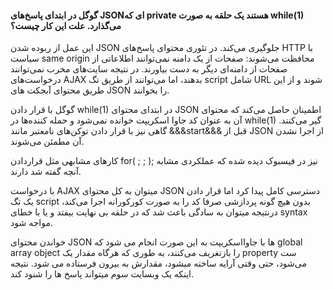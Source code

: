 <!DOCTYPE html>
<html lang="en">
<head>
    <meta charset="UTF-8">
    <title>JSON security</title>
    <style>
    @import url('https://fonts.googleapis.com/css?family=Amiri');
    </style>
</head>
<body>

<h4>گوگل در ابتدای پاسخ‌های JSONای که private هستند یک حلقه به صورت while(1) می‌گذارد. علت این کار چیست؟</h4>

<p>این عمل از ربوده شدن JSON جلوگیری می‌کند. در تئوری محتوای پاسخ‌های HTTP با سیاست same origin محافظت می‌شوند: صفحات از یک دامنه نمی‌توانند اطلاعاتی از صفحات از دامنه‌ای دیگر به دست بیاورند. در نتیجه سایت‌های مخرب نمی‌توانند درخواست‌های AJAX بدهند، اما می‌توانند از طریق تگ script شامل URL شوند و از این طریق محتوای آبجکت های JSON را بخوانند.</p>
<p>گوگل با قرار دادن while(1) در ابتدای محتوای JSON اطمینان حاصل می‌کند که محتوای آن به عنوان کد جاوا اسکریپت خوانده نمی‌شود و حمله کننده‌ها در while(1) گیر می‌کنند. گاهی نیز با قرار دادن توکن‌های نامعتبر مانند &&&start&&& قبل از JSON از اجرا نشدن آن مطمئن می‌شوند. </p>
<p>کارهای مشابهی مثل قراردادن for( ; ; ); نیز در فیسبوک دیده شده که عملکردی مشابه آنچه گفته شد دارند.</p>
<P>با درخواست AJAX میتوان به کل محتوای JSON دسترسی کامل پیدا کرد اما قرار دادن یک تگ script بدون هیچ گونه پردازشی صرفا کد را به صورت کورکورانه اجرا می‌کند، درنتیجه میتوان به سادگی باعث شد که در حلقه بی نهایت بیفتد و یا با خطای syntax مواجه شود.</P>
<p>خواندن محتوای JSON ها با جاوااسکریپت به این صورت انجام می شود که global array object را بازتغریف می‌کنند، به طوری که هرگاه مقدار یک property ست می‌شود، حتی وقتی آرایه ساخته میشود، مقدارش به بیرون فرستاده می شود. نتیجه اینکه یک وبسایت سوم میتواند پاسخ ها را شنود کند.</p>

</body>
</html>
